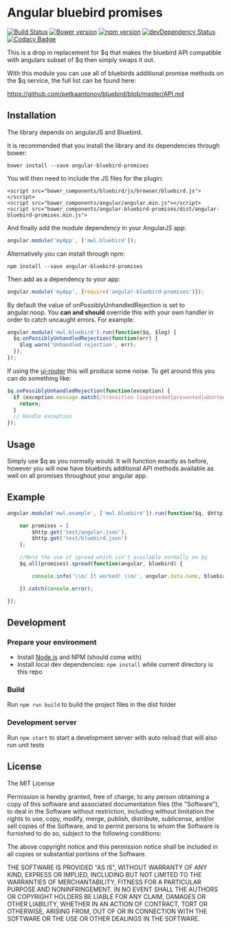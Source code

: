 # Angular bluebird promises

[![Build Status](https://travis-ci.org/mattlewis92/angular-bluebird-promises.svg?branch=master)](https://travis-ci.org/mattlewis92/angular-bluebird-promises)
[![Bower version](https://badge.fury.io/bo/angular-bluebird-promises.svg)](http://badge.fury.io/bo/angular-bluebird-promises)
[![npm version](https://badge.fury.io/js/angular-bluebird-promises.svg)](http://badge.fury.io/js/angular-bluebird-promises)
[![devDependency Status](https://david-dm.org/mattlewis92/angular-bluebird-promises/dev-status.svg)](https://david-dm.org/mattlewis92/angular-bluebird-promises#info=devDependencies)
[![Codacy Badge](https://www.codacy.com/project/badge/b62fc2d7f4cb486d9a9a81945d236843)](https://www.codacy.com/app/matt-lewis-private/angular-bluebird-promises)

This is a drop in replacement for $q that makes the bluebird API compatible with angulars subset of $q then simply swaps it out.

With this module you can use all of bluebirds additional promise methods on the $q service, the full list can be found here:

https://github.com/petkaantonov/bluebird/blob/master/API.md

## Installation

The library depends on angularJS and Bluebird.

It is recommended that you install the library and its dependencies through bower:

```
bower install --save angular-bluebird-promises
```

You will then need to include the JS files for the plugin:

```
<script src="bower_components/bluebird/js/browser/bluebird.js"></script>
<script src="bower_components/angular/angular.min.js"></script>
<script src="bower_components/angular-bluebird-promises/dist/angular-bluebird-promises.min.js">
```

And finally add the module dependency in your AngularJS app:

```javascript
angular.module('myApp', ['mwl.bluebird']);
```

Alternatively you can install through npm:
```
npm install --save angular-bluebird-promises
```

Then add as a dependency to your app:

```javascript
angular.module('myApp', [require('angular-bluebird-promises')]);
```

By default the value of onPossiblyUnhandledRejection is set to angular.noop. You **can and should** override this with your own handler in order to catch uncaught errors. For example:

```javascript
angular.module('mwl.bluebird').run(function($q, $log) {
  $q.onPossiblyUnhandledRejection(function(err) {
    $log.warn('Unhandled rejection', err);
  });
});
```

If using the [ui-router](https://github.com/angular-ui/ui-router) this will produce some noise. To get around this you can do something like:
```javascript
$q.onPossiblyUnhandledRejection(function(exception) {
  if (exception.message.match(/transition (superseded|prevented|aborted|failed)/)) {
    return;
  }
  // Handle exception
});
```

## Usage

Simply use $q as you normally would. It will function exactly as before, however you will now have bluebirds additional API methods available as well on all promises throughout your angular app.

## Example

```javascript
angular.module('mwl.example', ['mwl.bluebird']).run(function($q, $http) {

    var promises = [
        $http.get('test/angular.json'),
        $http.get('test/bluebird.json')
    ];

    //Note the use of spread which isn't available normally on $q
    $q.all(promises).spread(function(angular, bluebird) {

        console.info('\\m/ It worked! \\m/', angular.data.name, bluebird.data.name);

    }).catch(console.error);

});
```

## Development

### Prepare your environment
* Install [Node.js](http://nodejs.org/) and NPM (should come with)
* Install local dev dependencies: `npm install` while current directory is this repo

### Build
Run `npm run build` to build the project files in the dist folder

### Development server
Run `npm start` to start a development server with auto reload that will also run unit tests

## License

The MIT License

Permission is hereby granted, free of charge, to any person obtaining a copy
of this software and associated documentation files (the "Software"), to deal
in the Software without restriction, including without limitation the rights
to use, copy, modify, merge, publish, distribute, sublicense, and/or sell
copies of the Software, and to permit persons to whom the Software is
furnished to do so, subject to the following conditions:

The above copyright notice and this permission notice shall be included in
all copies or substantial portions of the Software.

THE SOFTWARE IS PROVIDED "AS IS", WITHOUT WARRANTY OF ANY KIND, EXPRESS OR
IMPLIED, INCLUDING BUT NOT LIMITED TO THE WARRANTIES OF MERCHANTABILITY,
FITNESS FOR A PARTICULAR PURPOSE AND NONINFRINGEMENT. IN NO EVENT SHALL THE
AUTHORS OR COPYRIGHT HOLDERS BE LIABLE FOR ANY CLAIM, DAMAGES OR OTHER
LIABILITY, WHETHER IN AN ACTION OF CONTRACT, TORT OR OTHERWISE, ARISING FROM,
OUT OF OR IN CONNECTION WITH THE SOFTWARE OR THE USE OR OTHER DEALINGS IN
THE SOFTWARE.
